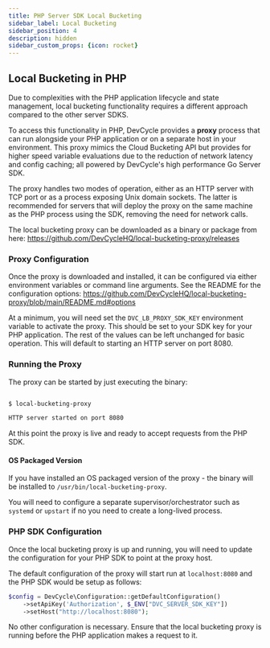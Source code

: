 ```yaml
---
title: PHP Server SDK Local Bucketing
sidebar_label: Local Bucketing
sidebar_position: 4
description: hidden
sidebar_custom_props: {icon: rocket}
---
```


## Local Bucketing in PHP

Due to complexities with the PHP application lifecycle and state management, local bucketing functionality requires a different approach compared to the other server SDKS. 

To access this functionality in PHP, DevCycle provides a **proxy** process that can run alongside your PHP application or on a separate host in your environment. This proxy mimics the Cloud Bucketing API but provides for higher speed variable evaluations due to the reduction of network latency and config caching; all powered by DevCycle's high performance Go Server SDK.

The proxy handles two modes of operation, either as an HTTP server with TCP port or as a process exposing Unix domain sockets. The latter is recommended for servers that will deploy the proxy on the same machine as the PHP process using the SDK, removing the need for network calls. 

The local bucketing proxy can be downloaded as a binary or package from here: https://github.com/DevCycleHQ/local-bucketing-proxy/releases

### Proxy Configuration

Once the proxy is downloaded and installed, it can be configured via either environment variables or command line arguments. See the README for the configuration options:
https://github.com/DevCycleHQ/local-bucketing-proxy/blob/main/README.md#options

At a minimum, you will need set the `DVC_LB_PROXY_SDK_KEY` environment variable to activate the proxy. This should be set to your SDK key for your PHP application.
The rest of the values can be left unchanged for basic operation. This will default to starting an HTTP server on port 8080.


### Running the Proxy

The proxy can be started by just executing the binary:

```bash

$ local-bucketing-proxy

HTTP server started on port 8080

```

At this point the proxy is live and ready to accept requests from the PHP SDK.

#### OS Packaged Version
If you have installed an OS packaged version of the proxy - the binary will be installed to `/usr/bin/local-bucketing-proxy`.

You will need to configure a separate supervisor/orchestrator such as `systemd` or `upstart` if no you need to create a long-lived process. 

### PHP SDK Configuration
Once the local bucketing proxy is up and running, you will need to update the configuration for your PHP SDK to point at the proxy host.  

The default configuration of the proxy will start run at `localhost:8080` and the PHP SDK would be setup as follows: 

```php
$config = DevCycle\Configuration::getDefaultConfiguration()
    ->setApiKey('Authorization', $_ENV["DVC_SERVER_SDK_KEY"])
    ->setHost("http://localhost:8080");
```

No other configuration is necessary. Ensure that the local bucketing proxy is running before the PHP application makes a request to it.
